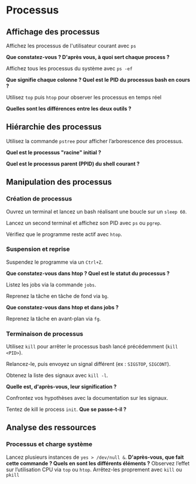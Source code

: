 # Processus

## Affichage des processus

Affichez les processus de l'utilisateur courant avec `ps`

**Que constatez-vous ? D'après vous, à quoi sert chaque process ?**

Affichez tous les processus du système avec `ps -ef`

**Que signifie chaque colonne ? Quel est le PID du processus bash en cours ?**

Utilisez `top` puis `htop` pour observer les processus en temps réel

**Quelles sont les différences entre les deux outils ?**

## Hiérarchie des processus

Utilisez la commande `pstree` pour afficher l’arborescence des processus.

**Quel est le processus "racine" initial ?**

**Quel est le processus parent (PPID) du shell courant ?**

## Manipulation des processus

### Création de processus

Ouvrez un terminal et lancez un bash réalisant une boucle sur un `sleep 60`.

Lancez un second terminal et affichez son PID avec `ps` ou `pgrep`.

Vérifiez que le programme reste actif avec `htop`.

### Suspension et reprise

Suspendez le programme via un `Ctrl+Z`.

**Que constatez-vous dans htop ? Quel est le statut du processus ?**

Listez les jobs via la commande `jobs`.

Reprenez la tâche en tâche de fond via `bg`.

**Que constatez-vous dans htop et dans jobs ?**

Reprenez la tâche en avant-plan via `fg`.

### Terminaison de processus

Utilisez `kill` pour arrêter le processus bash lancé précédemment (`kill <PID>`).

Relancez-le, puis envoyez un signal différent (ex : `SIGSTOP`, `SIGCONT`).

Obtenez la liste des signaux avec `kill -l`.

**Quelle est, d'après-vous, leur signification ?**

Confrontez vos hypothèses avec la documentation sur les signaux.

Tentez de kill le process `init`.
**Que se passe-t-il ?**

## Analyse des ressources

### Processus et charge système

Lancez plusieurs instances de `yes > /dev/null &`.
**D'après-vous, que fait cette commande ? Quels en sont les différents éléments ?**
Observez l’effet sur l’utilisation CPU via `top` ou `htop`.
Arrêtez-les proprement avec `kill` ou `pkill`
